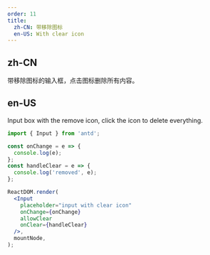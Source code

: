 ```yaml
---
order: 11
title:
  zh-CN: 带移除图标
  en-US: With clear icon
---
```


## zh-CN

带移除图标的输入框，点击图标删除所有内容。

## en-US

Input box with the remove icon, click the icon to delete everything.

```jsx
import { Input } from 'antd';

const onChange = e => {
  console.log(e);
};
const handleClear = e => {
  console.log('removed', e);
};

ReactDOM.render(
  <Input
    placeholder="input with clear icon"
    onChange={onChange}
    allowClear
    onClear={handleClear}
  />,
  mountNode,
);
```
